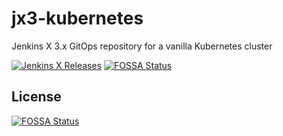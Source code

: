 # jx3-kubernetes

Jenkins X 3.x GitOps repository for a vanilla Kubernetes cluster
        
[![Jenkins X Releases](https://img.shields.io/badge/Jenkins%20X-Releases-blue)](docs/README.md)
[![FOSSA Status](https://app.fossa.com/api/projects/git%2Bgithub.com%2Frochanaatapattu%2Ftest.svg?type=shield)](https://app.fossa.com/projects/git%2Bgithub.com%2Frochanaatapattu%2Ftest?ref=badge_shield)


## License
[![FOSSA Status](https://app.fossa.com/api/projects/git%2Bgithub.com%2Frochanaatapattu%2Ftest.svg?type=large)](https://app.fossa.com/projects/git%2Bgithub.com%2Frochanaatapattu%2Ftest?ref=badge_large)